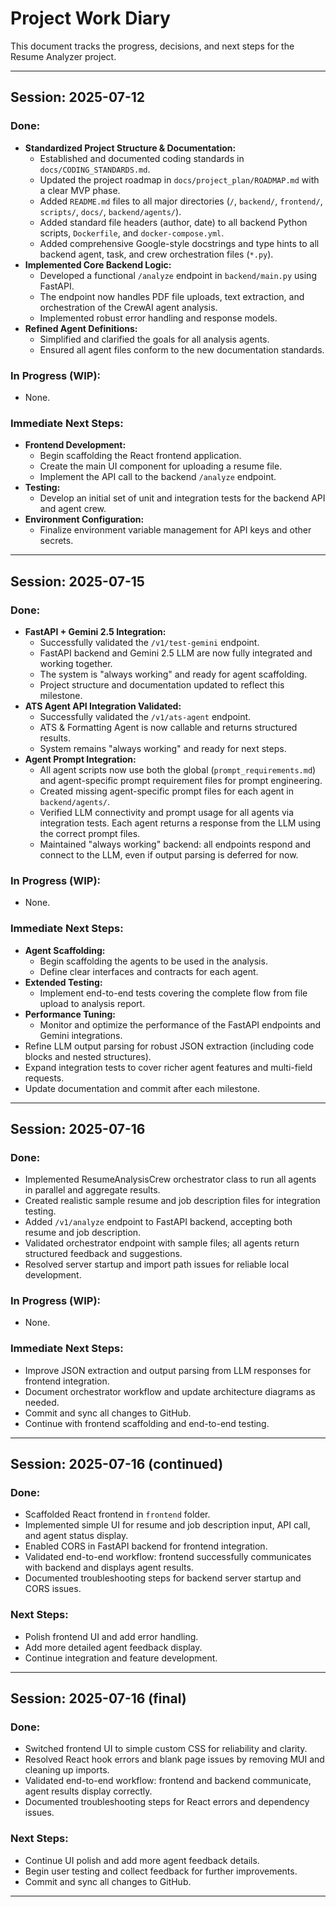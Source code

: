 # Project Work Diary

This document tracks the progress, decisions, and next steps for the Resume Analyzer project.

---

## Session: 2025-07-12

### Done:
- **Standardized Project Structure & Documentation:**
  - Established and documented coding standards in `docs/CODING_STANDARDS.md`.
  - Updated the project roadmap in `docs/project_plan/ROADMAP.md` with a clear MVP phase.
  - Added `README.md` files to all major directories (`/`, `backend/`, `frontend/`, `scripts/`, `docs/`, `backend/agents/`).
  - Added standard file headers (author, date) to all backend Python scripts, `Dockerfile`, and `docker-compose.yml`.
  - Added comprehensive Google-style docstrings and type hints to all backend agent, task, and crew orchestration files (`*.py`).
- **Implemented Core Backend Logic:**
  - Developed a functional `/analyze` endpoint in `backend/main.py` using FastAPI.
  - The endpoint now handles PDF file uploads, text extraction, and orchestration of the CrewAI agent analysis.
  - Implemented robust error handling and response models.
- **Refined Agent Definitions:**
  - Simplified and clarified the goals for all analysis agents.
  - Ensured all agent files conform to the new documentation standards.

### In Progress (WIP):
- None.

### Immediate Next Steps:
- **Frontend Development:**
  - Begin scaffolding the React frontend application.
  - Create the main UI component for uploading a resume file.
  - Implement the API call to the backend `/analyze` endpoint.
- **Testing:**
  - Develop an initial set of unit and integration tests for the backend API and agent crew.
- **Environment Configuration:**
  - Finalize environment variable management for API keys and other secrets.

---

## Session: 2025-07-15

### Done:
- **FastAPI + Gemini 2.5 Integration:**
  - Successfully validated the `/v1/test-gemini` endpoint.
  - FastAPI backend and Gemini 2.5 LLM are now fully integrated and working together.
  - The system is "always working" and ready for agent scaffolding.
  - Project structure and documentation updated to reflect this milestone.
- **ATS Agent API Integration Validated:**
  - Successfully validated the `/v1/ats-agent` endpoint.
  - ATS & Formatting Agent is now callable and returns structured results.
  - System remains "always working" and ready for next steps.
- **Agent Prompt Integration:**
  - All agent scripts now use both the global (`prompt_requirements.md`) and agent-specific prompt requirement files for prompt engineering.
  - Created missing agent-specific prompt files for each agent in `backend/agents/`.
  - Verified LLM connectivity and prompt usage for all agents via integration tests. Each agent returns a response from the LLM using the correct prompt files.
  - Maintained "always working" backend: all endpoints respond and connect to the LLM, even if output parsing is deferred for now.

### In Progress (WIP):
- None.

### Immediate Next Steps:
- **Agent Scaffolding:**
  - Begin scaffolding the agents to be used in the analysis.
  - Define clear interfaces and contracts for each agent.
- **Extended Testing:**
  - Implement end-to-end tests covering the complete flow from file upload to analysis report.
- **Performance Tuning:**
  - Monitor and optimize the performance of the FastAPI endpoints and Gemini integrations.
- Refine LLM output parsing for robust JSON extraction (including code blocks and nested structures).
- Expand integration tests to cover richer agent features and multi-field requests.
- Update documentation and commit after each milestone.

---

## Session: 2025-07-16

### Done:
- Implemented ResumeAnalysisCrew orchestrator class to run all agents in parallel and aggregate results.
- Created realistic sample resume and job description files for integration testing.
- Added `/v1/analyze` endpoint to FastAPI backend, accepting both resume and job description.
- Validated orchestrator endpoint with sample files; all agents return structured feedback and suggestions.
- Resolved server startup and import path issues for reliable local development.

### In Progress (WIP):
- None.

### Immediate Next Steps:
- Improve JSON extraction and output parsing from LLM responses for frontend integration.
- Document orchestrator workflow and update architecture diagrams as needed.
- Commit and sync all changes to GitHub.
- Continue with frontend scaffolding and end-to-end testing.

---

## Session: 2025-07-16 (continued)

### Done:
- Scaffolded React frontend in `frontend` folder.
- Implemented simple UI for resume and job description input, API call, and agent status display.
- Enabled CORS in FastAPI backend for frontend integration.
- Validated end-to-end workflow: frontend successfully communicates with backend and displays agent results.
- Documented troubleshooting steps for backend server startup and CORS issues.

### Next Steps:
- Polish frontend UI and add error handling.
- Add more detailed agent feedback display.
- Continue integration and feature development.

---

## Session: 2025-07-16 (final)

### Done:
- Switched frontend UI to simple custom CSS for reliability and clarity.
- Resolved React hook errors and blank page issues by removing MUI and cleaning up imports.
- Validated end-to-end workflow: frontend and backend communicate, agent results display correctly.
- Documented troubleshooting steps for React errors and dependency issues.

### Next Steps:
- Continue UI polish and add more agent feedback details.
- Begin user testing and collect feedback for further improvements.
- Commit and sync all changes to GitHub.

---
